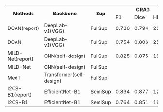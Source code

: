 <table>
  <tr>
    <th rowspan="2">Methods</th>
    <th rowspan="2">Backbone</th>
    <th rowspan="2">Sup</th>
    <th colspan="3">CRAG</th>
    <th colspan="3">GlaS</th>
    <th colspan="3">GlaS-A</th>
    <th colspan="3">GlaS_B</th>
  </tr>
  <tr>
    <td>F1</td>
    <td>Dice</td>
    <td>HD</td>
    <td>F1</td>
    <td>Dice</td>
    <td>HD</td>
    <td>F1</td>
    <td>Dice</td>
    <td>HD</td>
    <td>F1</td>
    <td>Dice</td>
    <td>HD</td>
  </tr>
<tr>
    <td>DCAN(report)</td>
    <td>DeepLab-v1(VGG)</td>
    <td>FullSup</td>
    <td> 0.736 </td>
    <td> 0.794 </td>
    <td> 218.76 </td>
    <td></td>
    <td></td>
    <td></td>
  </tr>

<tr>
    <td>DCAN</td>
    <td>DeepLab-v1(VGG)</td>
    <td>FullSup</td>
    <td>0.754</td>
    <td>0.806</td>
    <td>253.93</td>
    <td>0.827</td>
    <td>0.853</td>
    <td>87.85</td>
  </tr>
<tr>
    <td>MILD-Net(report)</td>
    <td>CNN(self-design)</td>
    <td>FullSup</td>
    <td> 0.825 </td>
    <td> 0.875 </td>
    <td> 160.14 </td>
    <td></td>
    <td></td>
    <td></td>
    <td> 0.914 </td>
    <td> 0.913 </td>
    <td> 41.54 </td>
    <td> 0.844 </td>
    <td> 0.836 </td>
    <td> 105.89 </td>
  </tr>
<tr>
    <td>MILD-Net</td>
    <td>CNN(self-design)</td>
    <td>FullSup</td>
    <td></td>
    <td></td>
    <td></td>
    <td></td>
    <td></td>
    <td></td>
  </tr>
<tr>
    <td>MedT</td>
    <td>Transformer(self-design)</td>
    <td>FullSup</td>
    <td></td>
    <td></td>
    <td></td>
    <td></td>
    <td></td>
    <td></td>
  </tr>
<tr>
    <td>I2CS-B1(report)</td>
    <td>EfficientNet-B1</td>
    <td>SemiSup</td>
    <td>0.834</td>
    <td>0.877</td>
    <td>121.42</td>
    <td>0.860</td>
    <td>0.881</td>
    <td>61.78</td>
  </tr>
<tr>
    <td>I2CS-B1</td>
    <td>EfficientNet-B1</td>
    <td>SemiSup</td>
    <td>0.764</td>
    <td>0.851</td>
    <td>165.74</td>
    <td>0.812</td>
    <td>0.867</td>
    <td>69.89</td>
  </tr>
  </tr>
</table>

